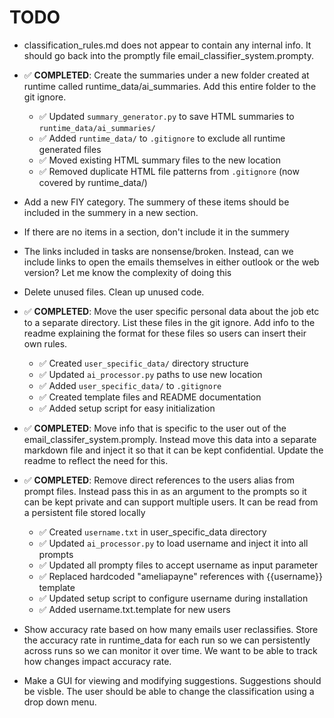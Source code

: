 # TODO



- classification_rules.md does not appear to contain any internal info. It should go back into the promptly file email_classifier_system.prompty.


- ✅ **COMPLETED**: Create the summaries under a new folder created at runtime called runtime_data/ai_summaries. Add this entire folder to the git ignore.
  - ✅ Updated `summary_generator.py` to save HTML summaries to `runtime_data/ai_summaries/`
  - ✅ Added `runtime_data/` to `.gitignore` to exclude all runtime generated files
  - ✅ Moved existing HTML summary files to the new location
  - ✅ Removed duplicate HTML file patterns from `.gitignore` (now covered by runtime_data/)

- Add a new FIY category. The summery of these items should be included in the summery in a new section.

- If there are no items in a section, don't include it in the summery

- The links included in tasks are nonsense/broken. Instead, can we include links to open the emails themselves in either outlook or the web version? Let me know the complexity of doing this

- Delete unused files. Clean up unused code.

- ✅ **COMPLETED**: Move the user specific personal data about the job etc to a separate directory. List these files in the git ignore. Add info to the readme explaining the format for these files so users can insert their own rules.
  - ✅ Created `user_specific_data/` directory structure
  - ✅ Updated `ai_processor.py` paths to use new location
  - ✅ Added `user_specific_data/` to `.gitignore`
  - ✅ Created template files and README documentation
  - ✅ Added setup script for easy initialization

- ✅ **COMPLETED**: Move info that is specific to the user out of the email_classifer_system.promply. Instead move this data into a separate markdown file and inject it so that it can be kept confidential. Update the readme to reflect the need for this.

- ✅ **COMPLETED**: Remove direct references to the users alias from prompt files. Instead pass this in as an argument to the prompts so it can be kept private and can support multiple users. It can be read from a persistent file stored locally
  - ✅ Created `username.txt` in user_specific_data directory
  - ✅ Updated `ai_processor.py` to load username and inject it into all prompts
  - ✅ Updated all prompty files to accept username as input parameter
  - ✅ Replaced hardcoded "ameliapayne" references with {{username}} template
  - ✅ Updated setup script to configure username during installation
  - ✅ Added username.txt.template for new users

- Show accuracy rate based on how many emails user reclassifies. Store the accuracy rate in runtime_data for each run so we can persistently across runs so we can monitor it over time. We want to be able to track how changes impact accuracy rate.

- Make a GUI for viewing and modifying suggestions. Suggestions should be visble. The user should be able to change the classification using a drop down menu.
